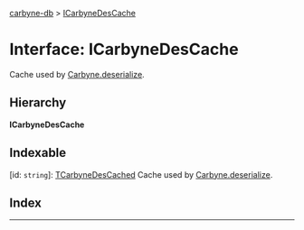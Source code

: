 [carbyne-db](../README.md) > [ICarbyneDesCache](../interfaces/icarbynedescache.md)

# Interface: ICarbyneDesCache

Cache used by [Carbyne.deserialize](../classes/carbyne.md#deserialize).

## Hierarchy

**ICarbyneDesCache**

## Indexable

\[id: `string`\]:&nbsp;[TCarbyneDesCached](../#tcarbynedescached)
Cache used by [Carbyne.deserialize](../classes/carbyne.md#deserialize).

## Index

---

